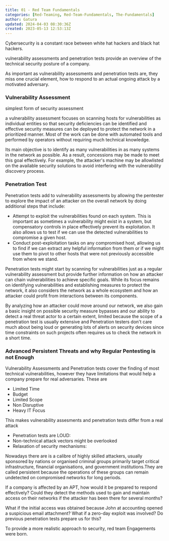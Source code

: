 ```yaml
---
title: 01 - Red Team Fundamentals
categories: [Red-Teaming, Red-Team-Fundamentals, The-Fundamentals]
author: Gatura
updated: 2024-04-03 08:30:36Z
created: 2023-05-13 12:53:13Z
---
```


Cybersecurity is a constant race between white hat hackers and black hat hackers.

vulnerability assessments and penetration tests provide an overview of the technical security posture of a company. 

As important as vulnerability assessments and penetration tests are, they miss one crucial element, how to respond to an actual ongoing attack by a motivated adversary.

### Vulnerability Assessment

simplest form of security assessment

a vulnerability assessment focuses on scanning hosts for vulnerabilities as individual entities so that security deficiencies can be identified and effective security measures can be deployed to protect the network in a prioritized manner. Most of the work can be done with automated tools and performed by operators without requiring much technical knowledge.

Its main objective is to identify as many vulnerabilities in as many systems in the network as possible. 
As a result, concessions may be made to meet this goal effectively. For example, the attacker's machine may be allowlisted on the available security solutions to avoid interfering with the vulnerability discovery process.

### Penetration Test

Penetration tests add to vulnerability assessments by allowing the pentester to explore the impact of an attacker on the overall network by doing additional steps that include:

- Attempt to exploit the vulnerabilities found on each system. This is important as sometimes a vulnerability might exist in a system, but compensatory controls in place effectively prevent its exploitation. It also allows us to test if we can use the detected vulnerabilities to compromise a given host.
- Conduct post-exploitation tasks on any compromised host, allowing us to find if we can extract any helpful information from them or if we might use them to pivot to other hosts that were not previously accessible from where we stand.


Penetration tests might start by scanning for vulnerabilities just as a regular vulnerability assessment but provide further information on how an attacker can chain vulnerabilities to achieve specific goals. While its focus remains on identifying vulnerabilities and establishing measures to protect the network, it also considers the network as a whole ecosystem and how an attacker could profit from interactions between its components.

By analyzing how an attacker could move around our network, we also gain a basic insight on possible security measure bypasses and our ability to detect a real threat actor to a certain extent, limited because the scope of a penetration test is usually extensive and Penetration testers don't care much about being loud or generating lots of alerts on security devices since time constraints on such projects often requires us to check the network in a short time.

### Advanced Persistent Threats and why Regular Pentesting is not Enough

Vulnerability Assessments and Penetration tests cover the finding of most technical vulnerabilities, however they have limitations that would help a company prepare for real adversaries. These are
- Limited Time
- Budget
- Limited Scope
- Non Disruptive
- Heavy IT Focus

This makes vulnerability assesments and penetration tests differ from a real attack

- Penetration tests are LOUD: 
- Non-technical attack vectors might be overlooked
- Relaxation of security mechanisms: 

Nowadays there are is a calibre of highly skilled attackers, usually sponsored by nations or organised criminal groups primarily target critical infrastructure, financial organisations, and government institutions.They are called persistent because the operations of these groups can remain undetected on compromised networks for long periods.

If a company is affected by an APT, how would it be prepared to respond effectively? Could they detect the methods used to gain and maintain access on their networks if the attacker has been there for several months? 

What if the initial access was obtained because John at accounting opened a suspicious email attachment? What if a zero-day exploit was involved? Do previous penetration tests prepare us for this?

To provide a more realistic approach to security, red team Engagements were born.
